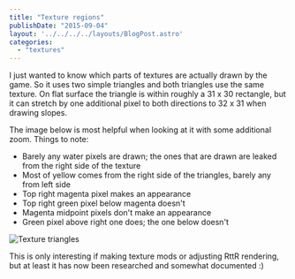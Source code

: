 ```yaml
---
title: "Texture regions"
publishDate: "2015-09-04"
layout: '../../../../layouts/BlogPost.astro'
categories: 
  - "textures"
---
```


I just wanted to know which parts of textures are actually drawn by the game. So it uses two simple triangles and both triangles use the same texture. On flat surface the triangle is within roughly a 31 x 30 rectangle, but it can stretch by one additional pixel to both directions to 32 x 31 when drawing slopes.

The image below is most helpful when looking at it with some additional zoom. Things to note:

- Barely any water pixels are drawn; the ones that are drawn are leaked from the right side of the texture
- Most of yellow comes from the right side of the triangles, barely any from left side
- Top right magenta pixel makes an appearance
- Top right green pixel below magenta doesn't
- Magenta midpoint pixels don't make an appearance
- Green pixel above right one does; the one below doesn't

![Texture triangles](/wp-content/uploads/2015/09/2015-09-04-Textures-again.png)

This is only interesting if making texture mods or adjusting RttR rendering, but at least it has now been researched and somewhat documented :)
